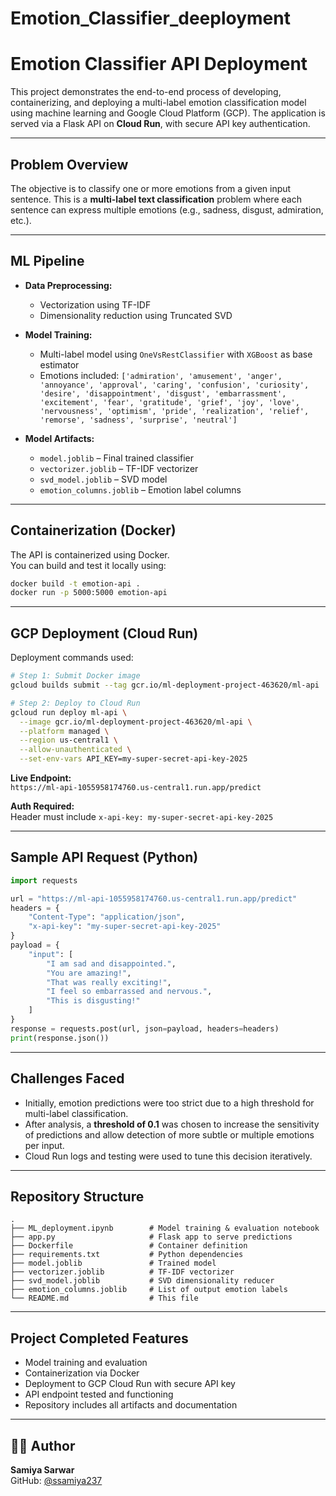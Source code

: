 # Emotion_Classifier_deeployment
# Emotion Classifier API Deployment

This project demonstrates the end-to-end process of developing, containerizing, and deploying a multi-label emotion classification model using machine learning and Google Cloud Platform (GCP). The application is served via a Flask API on **Cloud Run**, with secure API key authentication.

---

## Problem Overview

The objective is to classify one or more emotions from a given input sentence. This is a **multi-label text classification** problem where each sentence can express multiple emotions (e.g., sadness, disgust, admiration, etc.).

---

## ML Pipeline

- **Data Preprocessing:**
  - Vectorization using TF-IDF
  - Dimensionality reduction using Truncated SVD

- **Model Training:**
  - Multi-label model using `OneVsRestClassifier` with `XGBoost` as base estimator
  - Emotions included: `['admiration', 'amusement', 'anger', 'annoyance', 'approval', 'caring', 'confusion', 'curiosity', 'desire', 'disappointment', 'disgust', 'embarrassment', 'excitement', 'fear', 'gratitude', 'grief', 'joy', 'love', 'nervousness', 'optimism', 'pride', 'realization', 'relief', 'remorse', 'sadness', 'surprise', 'neutral']`

- **Model Artifacts:**
  - `model.joblib` – Final trained classifier
  - `vectorizer.joblib` – TF-IDF vectorizer
  - `svd_model.joblib` – SVD model
  - `emotion_columns.joblib` – Emotion label columns

---

## Containerization (Docker)

The API is containerized using Docker.  
You can build and test it locally using:

```bash
docker build -t emotion-api .
docker run -p 5000:5000 emotion-api
```

---

## GCP Deployment (Cloud Run)

Deployment commands used:

```bash
# Step 1: Submit Docker image
gcloud builds submit --tag gcr.io/ml-deployment-project-463620/ml-api

# Step 2: Deploy to Cloud Run
gcloud run deploy ml-api \
  --image gcr.io/ml-deployment-project-463620/ml-api \
  --platform managed \
  --region us-central1 \
  --allow-unauthenticated \
  --set-env-vars API_KEY=my-super-secret-api-key-2025
```

**Live Endpoint:**  
`https://ml-api-1055958174760.us-central1.run.app/predict`

**Auth Required:**  
Header must include `x-api-key: my-super-secret-api-key-2025`

---

## Sample API Request (Python)

```python
import requests

url = "https://ml-api-1055958174760.us-central1.run.app/predict"
headers = {
    "Content-Type": "application/json",
    "x-api-key": "my-super-secret-api-key-2025"
}
payload = {
    "input": [
        "I am sad and disappointed.",
        "You are amazing!",
        "That was really exciting!",
        "I feel so embarrassed and nervous.",
        "This is disgusting!"
    ]
}
response = requests.post(url, json=payload, headers=headers)
print(response.json())
```

---

## Challenges Faced

- Initially, emotion predictions were too strict due to a high threshold for multi-label classification.
- After analysis, a **threshold of 0.1** was chosen to increase the sensitivity of predictions and allow detection of more subtle or multiple emotions per input.
- Cloud Run logs and testing were used to tune this decision iteratively.

---

## Repository Structure

```
.
├── ML_deployment.ipynb        # Model training & evaluation notebook
├── app.py                     # Flask app to serve predictions
├── Dockerfile                 # Container definition
├── requirements.txt           # Python dependencies
├── model.joblib               # Trained model
├── vectorizer.joblib          # TF-IDF vectorizer
├── svd_model.joblib           # SVD dimensionality reducer
├── emotion_columns.joblib     # List of output emotion labels
└── README.md                  # This file
```

---

## Project Completed Features

- Model training and evaluation
- Containerization via Docker
- Deployment to GCP Cloud Run with secure API key
- API endpoint tested and functioning
- Repository includes all artifacts and documentation

---

## 👩‍💻 Author

**Samiya Sarwar**  
GitHub: [@ssamiya237](https://github.com/ssamiya237)
